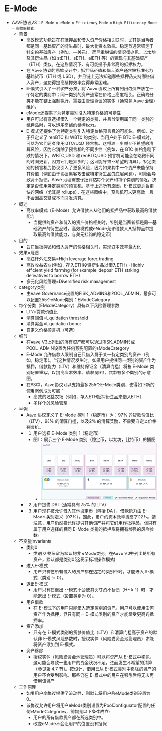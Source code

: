 # E-Mode

* AAVE协议V3：`E-Mode` = `eMode` = `Efficiency Mode` = `High Efficiency Mode` = `高效率模式`
  * 背景 
    * 高效模式功能旨在在抵押品和借入资产价格相关联时，尤其是当两者都是同一基础资产的衍生品时，最大化资本效率。稳定币通常锚定于特定的基础资产（例如，一美元），而严重脱锚的情况很少见。以太坊及其衍生品（如 stETH、sETH、alETH 等）的表现与其基础资产（ETH）类似。在这些情况下，有可能授予非常高的抵押权力。 
    * 在 Aave 协议的原始设计中，抵押品价值和借入资产通常被标准化为基础货币（ETH 或 USD），并且链上无法知道哪些抵押品支持哪些借入资产，这使得提高抵押效率变得非常困难。 
    * E-模式引入了一种资产分类，将 Aave 协议上所有列出的资产放在一个特定的类别中；同一类别的资产通常在价格上高度相关。正确的分类不能在链上强制执行，需要由管理协议的实体（通常是 Aave 治理）维护。 
    * eMode还提供了为特定类别引入特定价格的可能性 
    * 用户可以有意选择借入一个特定的类别，并且当使用属于同一类别的抵押品时，可以运用高额的抵押权力。 
    * E-模式还提供了为特定类别引入特定价格预言机的可能性。例如，对于只定义了 renBTC 和 WBTC 的类别，当用户处于 BTC E-模式时，可以为它们两者使用 BTC/USD 预言机。这将进一步减少不希望的清算风险，因为它消除了预言机的不同步性（例如，在 BTC 价格急剧下跌的情况下，WBTC/USD 和 renBTC/USD 预言机可能会在略微不同的时间更新，因为它们是异步的；这可能导致不希望的清算）。特定类别的预言机为协议引入了更多风险，因为如果其中一个资产未能保持其价值（例如由于协议黑客攻击或特定衍生品的底层问题），可能会导致资不抵债。Aave 治理需要仔细评估每个资产和每个类别的情况，决定是否使用特定类别的预言机。基于上述所有原因，E-模式更适合更快的网络（尤其是 rollups），在这些网络中，预言机可以更高效，且不会因高交易成本而引发清算。 
  * 概述 
    * 高效率模式（E-Mode）允许借款人从他们的抵押品中获取最高的借款能力 
      * 当提供的资产和借入的资产价格相关时，特别是当两者都是同一基础资产的衍生品时，高效模式或eMode允许借款人从抵押品中提取最高的借款能力，与美元挂钩的稳定币) 
  * 目的 
    * 旨在当抵押品和借入资产的价格相关时，实现资本效率最大化 
  * 效果=用途 
    * 高杠杆外汇交易=High leverage forex trading 
    * 高效收益农业(例如，存入ETH投资衍生品以借入ETH) =Highly efficient yield farming (for example, deposit ETH staking derivatives to borrow ETH) 
    * 多元化风险管理=Diversified risk management 
  * category类别 
    * 由Aave Governance设置的RISK_ADMINS和POOL_ADMIN，最多可以配置255个eMode类别：EModeCategory 
  * 每个分类（EModeCategory）具有以下风险管理参数 
    * LTV=贷款价值比 
    * 清算阈值=Liquidation threshold 
    * 清算奖金=Liquidation bonus 
    * 自定义价格预言机（可选） 
  * 细节 
    * 在Aave V3上列出的所有资产都可以通过RISK_ADMINS或POOL_ADMIN设置为任何预先配置的eModeCategory 
    * E-Mode 允许借款人限制自己只借入属于某一特定类别的资产（例如，稳定币）。当这种情况发生时，如果用户提供同一类别的资产作为抵押，借款能力（LTV）和维持保证金（清算门槛）将被 E-Mode 类别配置重写，以提高资本效率。请参见图1，其中有多个类别的示意图。 
    * 在V3中，Aave协议可以支持最多255个E-Mode类别，使得如下新的使用案例成为可能： 
      * 高效的收益农场（例如，存入ETH抵押衍生品来借入ETH） 
      * 多样化的风险管理 
  * 举例 
    * Aave 协议定义了 E-Mode 类别 1（稳定币）为：97% 的贷款价值比（LTV），98% 的清算门槛，以及2% 的清算奖励，不需要自定义价格预言机。 
    * 1. 用户选择 E-Mode 类别 1（稳定币） 
      * 图1：展示三个 E-Mode 类别（稳定币，以太坊，比特币）的插图
        * ![aave_emode_types](../../assets/img/aave_emode_types.png)
    * 2. 用户提供 DAI（通常具有 75% 的 LTV） 
    * 3. 用户现在被允许借入其他稳定币（包括 DAI），借款能力由 E-Mode 类别定义（97%）。因此，用户的资本效率提高了22%。请注意，用户仍然被允许提供其他资产并将它们用作抵押品，但只有属于用户选择的相同 E-Mode 类别的抵押品将拥有增强的风险参数。 
  * 不变量Invariants 
    * 类别0 
      * 类别 0 被保留为默认的非 eMode类别。在Aave V3中列出的所有资产，默认都是类别0(这表示标准操作模式) 
    * 进入E-模式 
      * 用户只有在所有借入的资产都在选定的类别中时，才能进入 E-模式（类别 != 0）。 
    * 退出E-模式 
      * 用户只有在退出 E-模式不会使其头寸资不抵债（HF ≥ 1）时，才能退出 E-模式（设置类别为 0）。 
    * 用户借款 
      * 在 E-模式下的用户只能借入选定类别的资产。用户可以使用任何资产作为抵押，但只有同一 E-模式类别的资产才能享受更高的抵押率。 
    * 资产添加 
      * 只有在 E-模式类别的贷款价值比（LTV）和清算门槛高于资产的默认非 E-模式风险参数时，授权实体（风险或资金池管理员）才能将资产添加到 E-模式。 
    * 资产移除 
      * 授权实体（风险或资金池管理员）可以将资产从 E-模式中移除。这可能会导致一些用户的资金状况不足，进而发生不希望的清算（参见第 4.7 节）。按设计，借用已从 E-模式类别中移除的资产的用户不会受到影响。那些仍在 E-模式中的用户在移除后将无法再借用该资产 
  * 工作原理 
    * 如果用户向协议提供了流动性，则默认将用户的eMode类别设置为0。 
    * 该协议允许用户将用户eMode类别设置为PoolConfigurator配置的任何eModeCategories，前提是以下条件成立: 
      * 用户的所有借款资产都在所选类别中。 
      * 改变eMode不会让用户的位置没有担保 
